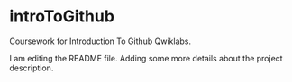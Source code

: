 # introToGithub
Coursework for Introduction To Github Qwiklabs.

I am editing the README file. Adding some more details about the project description.
